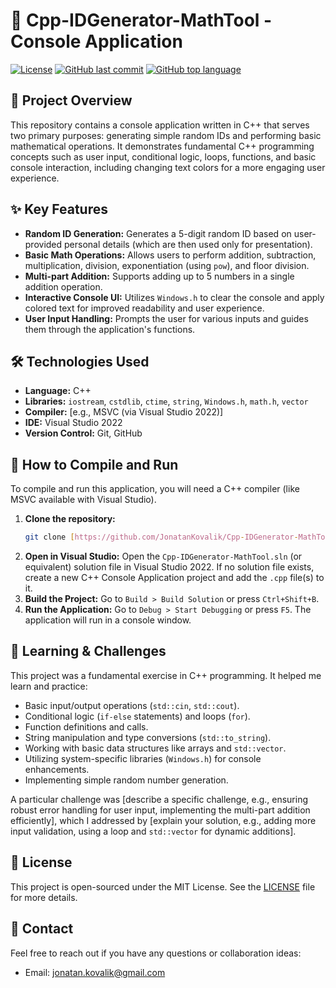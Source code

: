 # 🔢 Cpp-IDGenerator-MathTool - Console Application

[![License](https://img.shields.io/github/license/JonatanKovalik/Cpp-Learning-Fundamentals?style=flat)](https://github.com/JonatanKovalik/Cpp-Learning-Fundamentals/blob/main/LICENSE)
[![GitHub last commit](https://img.shields.io/github/last-commit/JonatanKovalik/Cpp-Learning-Fundamentals?style=flat)](https://github.com/JonatanKovalik/Cpp-Learning-Fundamentals/commits/main)
[![GitHub top language](https://img.shields.io/github/languages/top/JonatanKovalik/Cpp-Learning-Fundamentals?style=flat)](https://github.com/JonatanKovalik/Cpp-Learning-Fundamentals)

## 📜 Project Overview

This repository contains a console application written in C++ that serves two primary purposes: generating simple random IDs and performing basic mathematical operations. It demonstrates fundamental C++ programming concepts such as user input, conditional logic, loops, functions, and basic console interaction, including changing text colors for a more engaging user experience.

## ✨ Key Features

* **Random ID Generation:** Generates a 5-digit random ID based on user-provided personal details (which are then used only for presentation).
* **Basic Math Operations:** Allows users to perform addition, subtraction, multiplication, division, exponentiation (using `pow`), and floor division.
* **Multi-part Addition:** Supports adding up to 5 numbers in a single addition operation.
* **Interactive Console UI:** Utilizes `Windows.h` to clear the console and apply colored text for improved readability and user experience.
* **User Input Handling:** Prompts the user for various inputs and guides them through the application's functions.

## 🛠️ Technologies Used

* **Language:** C++
* **Libraries:** `iostream`, `cstdlib`, `ctime`, `string`, `Windows.h`, `math.h`, `vector`
* **Compiler:** [e.g., MSVC (via Visual Studio 2022)]
* **IDE:** Visual Studio 2022
* **Version Control:** Git, GitHub

## 🚀 How to Compile and Run

To compile and run this application, you will need a C++ compiler (like MSVC available with Visual Studio).

1.  **Clone the repository:**
    ```bash
    git clone [https://github.com/JonatanKovalik/Cpp-IDGenerator-MathTool.git](https://github.com/JonatanKovalik/Cpp-IDGenerator-MathTool.git)
    ```
2.  **Open in Visual Studio:** Open the `Cpp-IDGenerator-MathTool.sln` (or equivalent) solution file in Visual Studio 2022. If no solution file exists, create a new C++ Console Application project and add the `.cpp` file(s) to it.
3.  **Build the Project:** Go to `Build > Build Solution` or press `Ctrl+Shift+B`.
4.  **Run the Application:** Go to `Debug > Start Debugging` or press `F5`. The application will run in a console window.

## 🧠 Learning & Challenges

This project was a fundamental exercise in C++ programming. It helped me learn and practice:

* Basic input/output operations (`std::cin`, `std::cout`).
* Conditional logic (`if-else` statements) and loops (`for`).
* Function definitions and calls.
* String manipulation and type conversions (`std::to_string`).
* Working with basic data structures like arrays and `std::vector`.
* Utilizing system-specific libraries (`Windows.h`) for console enhancements.
* Implementing simple random number generation.

A particular challenge was [describe a specific challenge, e.g., ensuring robust error handling for user input, implementing the multi-part addition efficiently], which I addressed by [explain your solution, e.g., adding more input validation, using a loop and `std::vector` for dynamic additions].

## 📄 License

This project is open-sourced under the MIT License. See the [LICENSE](LICENSE) file for more details.

## 📧 Contact

Feel free to reach out if you have any questions or collaboration ideas:
* Email: jonatan.kovalik@gmail.com

